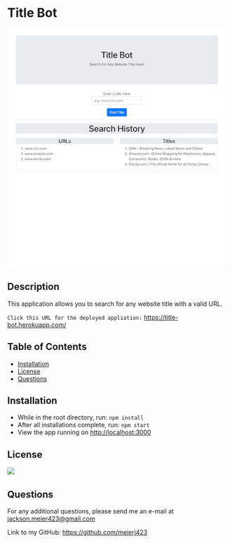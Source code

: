 # Title Bot

![](client/public/assets/home-page.png)

## Description

This application allows you to search for any website title with a valid URL.

`Click this URL for the deployed appliation:` https://title-bot.herokuapp.com/

## Table of Contents

- [Installation](#installation)
- [License](#license)
- [Questions](#questions)

## Installation

- While in the root directory, run: `npm install`
- After all installations complete, run: `npm start`
- View the app running on <http://localhost:3000>

## License

![](https://img.shields.io/badge/title-bot-green)

## Questions

For any additional questions, please send me an e-mail at jackson.meier423@gmail.com

Link to my GitHub: https://github.com/meierj423
